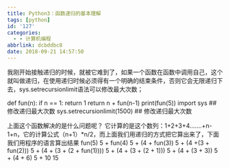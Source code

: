 ```yaml
---
title: Python3：函数递归的基本理解
tags: [python]
id: '127'
categories:
  - - 计算机编程
abbrlink: dcbddbc8
date: 2018-09-21 14:57:50
---
```


我刚开始接触递归的时候，就被它难到了，如果一个函数在函数中调用自己，这个就叫做递归，在使用递归时候必须得有一个明确的结束条件，否则它会无限递归下去，sys.setrecursionlimit语法可以修改最大次数；

def fun(n):
    if n == 1:
        return 1
    return n + fun(n-1)
print(fun(5))
import sys    ## 修改递归最大次数
sys.setrecursionlimit(1500) ## 修改递归最大次数

上面这个函数解决的是什么问题呢？ 它计算的是这个数列：1+2+3+4.......+n-1+n，它的计算公式（n+1）\*n/2，而上面我们用递归的方式把它算出来了，下面我们用程序的语言算出结果 fun(5) 5 + fun(4) 5 + (4 + fun(3)) 5 + (4 +(3 + fun(2))) 5 + (4 + (3 + (2 + fun(1)))) 5 + (4 + (3 + (2 + 1))) 5 + (4 + (3 + 3)) 5 + (4 + 6) 5 + 10 15
